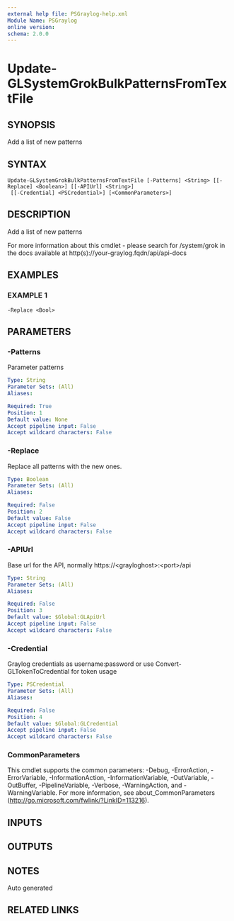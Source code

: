 ```yaml
---
external help file: PSGraylog-help.xml
Module Name: PSGraylog
online version:
schema: 2.0.0
---
```


# Update-GLSystemGrokBulkPatternsFromTextFile

## SYNOPSIS
Add a list of new patterns

## SYNTAX

```
Update-GLSystemGrokBulkPatternsFromTextFile [-Patterns] <String> [[-Replace] <Boolean>] [[-APIUrl] <String>]
 [[-Credential] <PSCredential>] [<CommonParameters>]
```

## DESCRIPTION
Add a list of new patterns


For more information about this cmdlet - please search for /system/grok in the docs available at http(s)://your-graylog.fqdn/api/api-docs

## EXAMPLES

### EXAMPLE 1
```
-Replace <Bool>
```

## PARAMETERS

### -Patterns
Parameter patterns

```yaml
Type: String
Parameter Sets: (All)
Aliases:

Required: True
Position: 1
Default value: None
Accept pipeline input: False
Accept wildcard characters: False
```

### -Replace
Replace all patterns with the new ones.

```yaml
Type: Boolean
Parameter Sets: (All)
Aliases:

Required: False
Position: 2
Default value: False
Accept pipeline input: False
Accept wildcard characters: False
```

### -APIUrl
Base url for the API, normally https://\<grayloghost\>:\<port\>/api

```yaml
Type: String
Parameter Sets: (All)
Aliases:

Required: False
Position: 3
Default value: $Global:GLApiUrl
Accept pipeline input: False
Accept wildcard characters: False
```

### -Credential
Graylog credentials as username:password or use Convert-GLTokenToCredential for token usage

```yaml
Type: PSCredential
Parameter Sets: (All)
Aliases:

Required: False
Position: 4
Default value: $Global:GLCredential
Accept pipeline input: False
Accept wildcard characters: False
```

### CommonParameters
This cmdlet supports the common parameters: -Debug, -ErrorAction, -ErrorVariable, -InformationAction, -InformationVariable, -OutVariable, -OutBuffer, -PipelineVariable, -Verbose, -WarningAction, and -WarningVariable.
For more information, see about_CommonParameters (http://go.microsoft.com/fwlink/?LinkID=113216).

## INPUTS

## OUTPUTS

## NOTES
Auto generated

## RELATED LINKS
